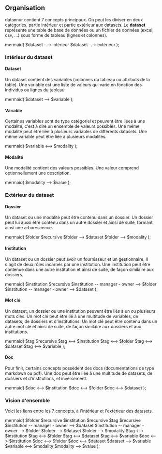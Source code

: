 ## Organisation
datannur contient 7 concepts principaux. On peut les diviser en deux catégories, partie intérieur et partie extérieur aux datasets. Le **dataset** représente une table de base de données ou un fichier de données (excel, csv, ...) sous forme de tableau (lignes et colonnes).

mermaid( 
  $dataset -.-> intérieur
  $dataset -.-> extérieur
);


### Intérieur du dataset

#### Dataset
Un dataset contient des variables (colonnes du tableau ou attributs de la table). Une variable est une liste de valeurs qui varie en fonction des individus ou lignes du tableau.

mermaid( $dataset --> $variable );

#### Variable
Certaines variables sont de type catégoriel et peuvent être liées à une modalité, c'est à dire un ensemble de valeurs possibles. Une même modalité peut être liée à plusieurs variables de différents datasets. Une même variable peut être liée à plusieurs modalités.

mermaid( $variable <--> $modality );

#### Modalité
Une modalité contient des valeurs possibles. Une valeur comprend optionnellement une description. 

mermaid( $modality --> $value );


### Extérieur du dataset

#### Dossier
Un dataset ou une modalité peut être contenu dans un dossier. Un dossier peut lui aussi être contenu dans un autre dossier et ainsi de suite, formant ainsi une arborescence.

mermaid(
  $folder $recursive
  $folder --> $dataset
  $folder --> $modality
);

#### Institution
Un dataset ou un dossier peut avoir un fournisseur et un gestionnaire. Il s'agit de deux rôles incarnés par une institution. Une institution peut être contenue dans une autre institution et ainsi de suite, de façon similaire aux dossiers.

mermaid(
  $institution $recursive
  $institution -- manager - owner --> $folder
  $institution -- manager - owner --> $dataset
);

#### Mot clé
Un dataset, un dossier ou une institution peuvent être liés à un ou plusieurs mots clés. Un mot clé peut être lié à une multitude de variables, de datasets, de dossiers et d'institutions. Un mot clé peut être contenu dans un autre mot clé et ainsi de suite, de façon similaire aux dossiers et aux institutions.

mermaid(
  $tag $recursive
  $tag <--> $institution
  $tag <--> $folder
  $tag <--> $dataset
  $tag <--> $variable
);

#### Doc
Pour finir, certains concepts possèdent des docs (documentations de type markdown ou pdf). Une doc peut être liée à une multitude de datasets, de dossiers et d'institutions, et inversement.

mermaid(
  $doc <--> $institution
  $doc <--> $folder
  $doc <--> $dataset
);


### Vision d'ensemble

Voici les liens entre les 7 concepts, à l'intérieur et l'extérieur des datasets.

mermaid(
  $folder $recursive
  $institution $recursive
  $tag $recursive
  $institution -- manager - owner --> $dataset
  $institution -- manager - owner --> $folder
  $folder --> $dataset
  $folder --> $modality
  $tag <--> $institution
  $tag <--> $folder
  $tag <--> $dataset
  $tag <--> $variable
  $doc <--> $institution
  $doc <--> $folder
  $doc <--> $dataset
  $dataset --> $variable
  $variable <--> $modality
  $modality --> $value
);
